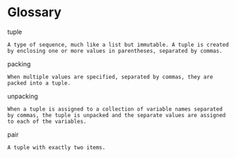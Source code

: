 # Glossary

tuple

    A type of sequence, much like a list but immutable. A tuple is created by enclosing one or more values in parentheses, separated by commas.
packing

    When multiple values are specified, separated by commas, they are packed into a tuple.
unpacking

    When a tuple is assigned to a collection of variable names separated by commas, the tuple is unpacked and the separate values are assigned to each of the variables.
pair

    A tuple with exactly two items.
